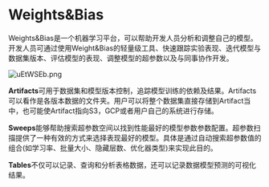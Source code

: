 # Weights&Bias



Weights&Bias是一个机器学习平台，可以帮助开发人员分析和调整自己的模型。开发人员可通过使用Weight&Bias的轻量级工具、快速跟踪实验表现、迭代模型与数据集版本、评估模型的表现、调整模型的超参数以及与同事协作开发。



![uEtWSEb.png](https://s2.loli.net/2022/01/22/6DLuGHQEf21O3MZ.png)



**Artifacts**可用于数据集和模型版本控制，追踪模型训练的依赖及结果。Artifacts可以看作是各版本数据的文件夹。用户可以将整个数据集直接存储到Artifact当中，也可能使Artifact指向S3，GCP或者用户自己的系统进行存储。

**Sweeps**能够帮助搜索超参数空间以找到性能最好的模型参数参数配置。超参数扫描提供了一种有效的方式来选择表现最好的模型。具体是通过自动搜索超参数值的组合(如学习率、批量大小、隐藏层数、优化器类型)来实现此目的。

**Tables**不仅可以记录、查询和分析表格数据，还可以记录数据模型预测的可视化结果。
